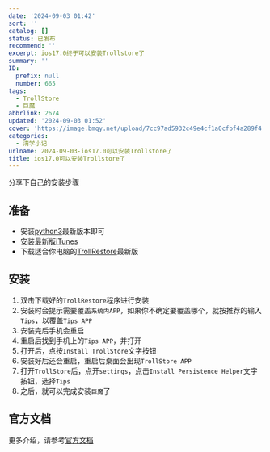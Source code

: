 ```yaml
---
date: '2024-09-03 01:42'
sort: ''
catalog: []
status: 已发布
recommend: ''
excerpt: ios17.0终于可以安装Trollstore了
summary: ''
ID:
  prefix: null
  number: 665
tags:
  - TrollStore
  - 巨魔
abbrlink: 2674
updated: '2024-09-03 01:52'
cover: 'https://image.bmqy.net/upload/7cc97ad5932c49e4cf1a0cfbf4a289f4.jpg'
categories:
  - 清学小记
urlname: 2024-09-03-ios17.0可以安装Trollstore了
title: ios17.0可以安装Trollstore了
---
```


分享下自己的安装步骤


## 准备

- 安装[python3](https://www.python.org/downloads)最新版本即可
- 安装最新版[iTunes](https://www.apple.com/itunes/download/win64)
- 下载适合你电脑的[TrollRestore](https://github.com/JJTech0130/TrollRestore/releases)最新版

## 安装

1. 双击下载好的`TrollRestore`程序进行安装
2. 安装时会提示需要覆盖`系统内APP`，如果你不确定要覆盖哪个，就按推荐的输入`Tips`，以覆盖`Tips APP`
3. 安装完后手机会重启
4. 重启后找到手机上的`Tips APP`，并打开
5. 打开后，点按`Install TrollStore`文字按钮
6. 安装好后还会重启，重启后桌面会出现`TrollStore APP`
7. 打开`TrollStore`后，点开`settings`，点击`Install Persistence Helper`文字按钮，选择`Tips`
8. 之后，就可以完成安装`巨魔`了

## 官方文档


更多介绍，请参考[官方文档](https://ios.cfw.guide/installing-trollstore-trollrestore/)


